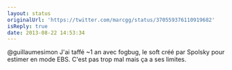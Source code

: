```yaml
---
layout: status
originalUrl: 'https://twitter.com/marcgg/status/370559376110919682'
isReply: true
date: 2013-08-22 14:53:34
---
```


@guillaumesimon J'ai taffé ~1 an avec fogbug, le soft créé par Spolsky pour estimer en mode EBS. C'est pas trop mal mais ça a ses limites.
